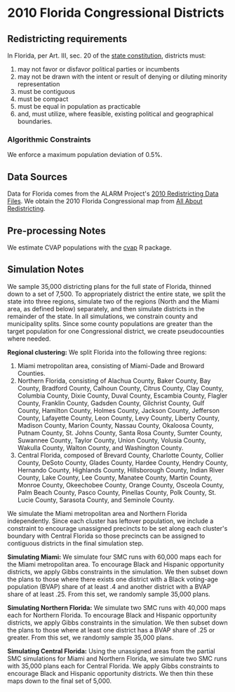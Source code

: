 # 2010 Florida Congressional Districts

## Redistricting requirements
In Florida, per Art. III, sec. 20 of the [state constitution](http://www.leg.state.fl.us/Statutes/index.cfm?Mode=Constitution&Submenu=3#A3S16), districts must:

1. may not favor or disfavor political parties or incumbents 
2. may not be drawn with the intent or result of denying or diluting minority representation 
3. must be contiguous 
4. must be compact 
5. must be equal in population as practicable 
6. and, must utilize, where feasible, existing political and geographical boundaries.

### Algorithmic Constraints
We enforce a maximum population deviation of 0.5%. 

## Data Sources
Data for Florida comes from the ALARM Project's [2010 Redistricting Data Files](https://alarm-redist.github.io/posts/2021-08-10-census-2020/). We obtain the 2010 Florida Congressional map from [All About Redistricting](https://redistricting.lls.edu/state/florida/?cycle=2010&level=Congress&startdate=2012-04-30).

## Pre-processing Notes
We estimate CVAP populations with the [cvap](https://github.com/christopherkenny/cvap) R package.

## Simulation Notes

We sample 35,000 districting plans for the full state of Florida, thinned down to a set of 7,500. To appropriately district the entire state, we split the state into three regions, simulate two of the regions (North and the Miami area, as defined below) separately, and then simulate districts in the remainder of the state. In all simulations, we constrain county and municipality splits. Since some county populations are greater than the target population for one Congressional district, we create pseudocounties where needed.

**Regional clustering:** We split Florida into the following three regions:

1. Miami metropolitan area, consisting of Miami-Dade and Broward Counties.
2. Northern Florida, consisting of Alachua County, Baker County, Bay County, Bradford County, Calhoun County, Citrus County, Clay County, Columbia County, Dixie County, Duval County, Escambia County, Flagler County, Franklin County, Gadsden County, Gilchrist County, Gulf County, Hamilton County, Holmes County, Jackson County, Jefferson County, Lafayette County, Leon County, Levy County, Liberty County, Madison County, Marion County, Nassau County, Okaloosa County, Putnam County, St. Johns County, Santa Rosa County, Sumter County, Suwannee County, Taylor County, Union County, Volusia County, Wakulla County, Walton County, and Washington County.
3. Central Florida, composed of Brevard County, Charlotte County, Collier County, DeSoto County, Glades County, Hardee County, Hendry County, Hernando County, Highlands County, Hillsborough County, Indian River County, Lake County, Lee County, Manatee County, Martin County, Monroe County, Okeechobee County, Orange County, Osceola County, Palm Beach County, Pasco County, Pinellas County, Polk County, St. Lucie County, Sarasota County, and Seminole County.

We simulate the Miami metropolitan area and Northern Florida independently. Since each cluster has leftover population, we include a constraint to encourage unassigned precincts to be set along each cluster's boundary with Central Florida so those precincts can be assigned to contiguous districts in the final simulation step.

**Simulating Miami:** We simulate four SMC runs with 60,000 maps each for the Miami metropolitan area. To encourage Black and Hispanic opportunity districts, we apply Gibbs constraints in the simulation. We then subset down the plans to those where there exists one district with a Black voting-age population (BVAP) share of at least .4 and another district with a BVAP share of at least .25. From this set, we randomly sample 35,000 plans.

**Simulating Northern Florida:** We simulate two SMC runs with 40,000 maps each for Northern Florida. To encourage Black and Hispanic opportunity districts, we apply Gibbs constraints in the simulation. We then subset down the plans to those where at least one district has a BVAP share of .25 or greater. From this set, we randomly sample 35,000 plans.

**Simulating Central Florida:** Using the unassigned areas from the partial SMC simulations for Miami and Northern Florida, we simulate two SMC runs with 35,000 plans each for Central Florida. We apply Gibbs constraints to encourage Black and Hispanic opportunity districts. We then thin these maps down to the final set of 5,000.
